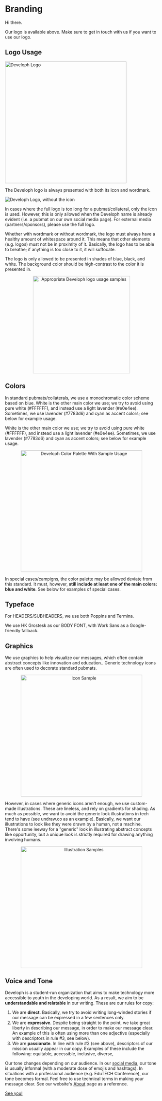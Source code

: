 # Branding
Hi there.

Our logo is available above. Make sure to get in touch with us if you want to use our logo.

## Logo Usage

<img src="https://i.imgur.com/S20nz3B.png" alt="Developh Logo" width="400px">

The Developh logo is always presented with both its icon and wordmark. 

<img src="https://i.imgur.com/fFaTH8f.png" alt="Developh Logo, without the icon">

In cases where the full logo is too long for a pubmat/collateral, only the icon is used. However, this is only allowed when the Developh name is already evident (i.e. a pubmat on our own social media page). For external media (partners/sponsors), please use the full logo. 

Whether with wordmark or without wordmark, the logo must always have a healthy amount of whitespace around it. This means that other elements (e.g. logos) must not be in proximity of it. Basically, the logo has to be able to breathe; if anything is too close to it, it will suffocate.

The logo is only allowed to be presented in shades of blue, black, and white. The background color should be high-contrast to the color it is presented in.

<center><img src="https://i.imgur.com/Js08Kj0.png" width="320px" alt="Appropriate Developh logo usage samples"></center>

## Colors

In standard pubmats/collaterals, we use a monochromatic color scheme based on blue. White is the other main color we use; we try to avoid using pure white (#FFFFFF), and instead use a light lavender (#e0e4ee). Sometimes, we use lavender (#7783d6) and cyan as accent colors; see below for example usage.

White is the other main color we use; we try to avoid using pure white (#FFFFFF), and instead use a light lavender (#e0e4ee). Sometimes, we use lavender (#7783d6) and cyan as accent colors; see below for example usage.

<center><img src="https://i.imgur.com/41zdZ4m.png" width="400px" alt="Developh Color Palette With Sample Usage"></center>

In special cases/campigns, the color palette may be allowed deviate from this standard. It must, however, **still include at least one of the main colors: blue and white**. See below for examples of special cases.

## Typeface

For HEADERS/SUBHEADERS, we use both Poppins and Termina.

We use HK Grostesk as our BODY FONT, with Work Sans as a Google-friendly fallback.

## Graphics

We use graphics to help visualize our messages, which often contain abstract concepts like innovation and education.. Generic technology icons are often used to decorate standard pubmats. 

<center><img src="https://scontent.fmnl18-1.fna.fbcdn.net/v/t1.0-9/47389852_2324909671166460_9127255363169550336_n.png?_nc_cat=105&_nc_ht=scontent.fmnl18-1.fna&oh=d99e05d8191c63dbfc2d580bbe7023d3&oe=5D2BFE0D" width="400px" alt="Icon Sample"></center>

However, in cases where generic icons aren't enough, we use custom-made illustrations. These are lineless, and rely on gradients for shading. As much as possible, we want to avoid the generic look illustrations in tech tend to have (see undraw.co as an example). Basically, we want our illustrations to look like they were drawn by a human, not a machine. There's some leeway for a "generic" look in illustrating abstract concepts like opportunity, but a unique look is strictly required for drawing anything involving humans. 

<center><img src="https://i.imgur.com/3ooyGR7.png" width="400px" alt="Illustration Samples"></center>

## Voice and Tone

Developh is a student-run organization that aims to make technology more accessible to youth in the developing world. As a result, we aim to be **understandable and relatable** in our writing. These are our rules for copy:

1. We are **direct**. Basically, we try to avoid writing long-winded stories if our message can be expressed in a few sentences only. 
2. We are **expressive**. Despite being straight to the point, we take great liberty in describing our message, in order to make our message clear. An example of this is often using more than one adjective (especially with descriptors in rule #3, see below).
3. We are **passionate**. In line with rule #2 (see above), descriptors of our mission usually appear in our copy. Examples of these include the following: equitable, accessible, inclusive, diverse,

Our tone changes depending on our audience. In our [social media](http://facebook.com/develophorg), our tone is usually informal (with a moderate dose of emojis and hashtags). In situations with a professional audience (e.g. EduTECH Conference), our tone becomes formal. Feel free to use technical terms in making your message clear. See our website's [About](http://developh.org/about) page as a reference.


[See you!](http://developh.org)
